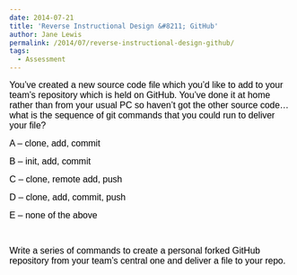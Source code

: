 ```yaml
---
date: 2014-07-21
title: 'Reverse Instructional Design &#8211; GitHub'
author: Jane Lewis
permalink: /2014/07/reverse-instructional-design-github/
tags:
  - Assessment
---
```

<span style="color: #000000;"><span style="font-family: Calibri,sans-serif;"><span style="font-size: medium;">You&#8217;ve created a new source code file which you&#8217;d like to add to your team&#8217;s repository which is held on GitHub. You&#8217;ve done it at home rather than from your usual PC so haven&#8217;t got the other source code&#8230; what is the sequence of git commands that you could run to deliver your file?</span></span></span>

<span style="color: #000000;"><span style="font-family: Calibri,sans-serif;"><span style="font-size: medium;">A &#8211; clone, add, commit</span></span></span>

<span style="color: #000000;"><span style="font-family: Calibri,sans-serif;"><span style="font-size: medium;">B &#8211; init, add, commit</span></span></span>

<span style="color: #000000;"><span style="font-family: Calibri,sans-serif;"><span style="font-size: medium;">C &#8211; clone, remote add, push</span></span></span>

<span style="color: #000000;"><span style="font-family: Calibri,sans-serif;"><span style="font-size: medium;">D &#8211; clone, add, commit, push</span></span></span>

<span style="color: #000000;"><span style="font-family: Calibri,sans-serif;"><span style="font-size: medium;">E &#8211; none of the above</span></span></span>

&nbsp;

<span style="color: #000000;"><span style="font-family: Calibri,sans-serif;"><span style="font-size: medium;">Write a series of commands to create a personal forked GitHub repository from your team&#8217;s central one and deliver a file to your repo.</span></span></span>

